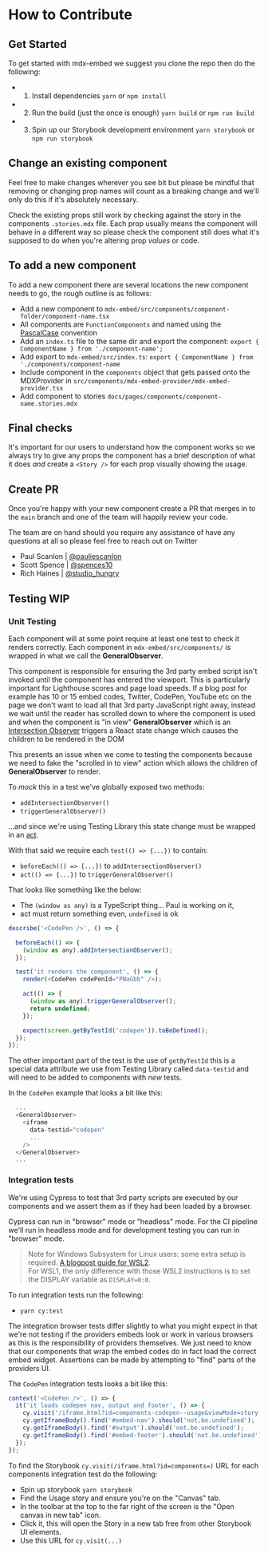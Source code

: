 # How to Contribute

## Get Started

To get started with mdx-embed we suggest you clone the repo then do the following:

- 1. Install dependencies `yarn` or `npm install`
- 2. Run the build (just the once is enough) `yarn build` or `npm run build`
- 3. Spin up our Storybook development environment `yarn storybook` or `npm run storybook`

## Change an existing component

Feel free to make changes wherever you see bit but please be mindful that removing or changing prop names will count as
a breaking change and we'll only do this if it's absolutely necessary.

Check the existing props still work by checking against the story in the components `.stories.mdx` file. Each prop
usually means the component will behave in a different way so please check the component still does what it's supposed
to do when you're altering prop _values_ or code.

## To add a new component

To add a new component there are several locations the new component needs to go, the rough outline is as follows:

- Add a new component to `mdx-embed/src/components/component-folder/component-name.tsx`
- All components are `FunctionComponents` and named using the [PascalCase](https://wiki.c2.com/?PascalCase) convention
- Add an `index.ts` file to the same dir and export the component: `export { ComponentName } from './component-name';`
- Add export to `mdx-embed/src/index.ts`: `export { ComponentName } from './components/component-name`
- Include component in the `components` object that gets passed onto the MDXProvider in
  `src/components/mdx-embed-provider/mdx-embed-provider.tsx`
- Add component to stories `docs/pages/components/component-name.stories.mdx`

## Final checks

It's important for our users to understand how the component works so we always try to give any props the component has
a brief description of what it does _and_ create a `<Story />` for each prop visually showing the usage.

## Create PR

Once you're happy with your new component create a PR that merges in to the `main` branch and one of the team will
happily review your code.

The team are on hand should you require any assistance of have any questions at all so please feel free to reach out on
Twitter

- Paul Scanlon | [@pauliescanlon](https://twitter.com/PaulieScanlon)
- Scott Spence | [@spences10](https://twitter.com/spences10)
- Rich Haines | [@studio_hungry](https://twitter.com/studio_hungry)

## Testing WIP

### Unit Testing

Each component will at some point require at least one test to check it renders correctly. Each component in
`mdx-embed/src/components/` is wrapped in what we call the **GeneralObserver**.

This component is responsible for ensuring the 3rd party embed script isn't invoked until the component has entered the
viewport. This is particularly important for Lighthouse scores and page load speeds. If a blog post for example has 10
or 15 embed codes, Twitter, CodePen, YouTube etc on the page we don't want to load all that 3rd party JavaScript right
away, instead we wait until the reader has scrolled down to where the component is used and when the component is "in
view" **GeneralObserver** which is an
[Intersection Observer](https://developer.mozilla.org/en-US/docs/Web/API/Intersection_Observer_API) triggers a React
state change which causes the children to be rendered in the DOM

This presents an issue when we come to testing the components because we need to fake the "scrolled in to view" action
which allows the children of **GeneralObserver** to render.

To _mock_ this in a test we've globally exposed two methods:

- `addIntersectionObserver()`
- `triggerGeneralObserver()`

...and since we're using Testing Library this state change must be wrapped in an
[act](https://testing-library.com/docs/react-testing-library/api#act).

With that said we require each `test(() => {...})` to contain:

- `beforeEach(() => {...})` to `addIntersectionObserver()`
- `act(() => {...})` to `triggerGeneralObserver()`

That looks like something like the below:

- The `(window as any)` is a TypeScript thing... Paul is working on it,
- act must return something even, `undefined` is ok

```javascript
describe('<CodePen />', () => {

  beforeEach(() => {
    (window as any).addIntersectionObserver();
  });

  test('it renders the component', () => {
    render(<CodePen codePenId="PNaGbb" />);

    act(() => {
      (window as any).triggerGeneralObserver();
      return undefined;
    });

    expect(screen.getByTestId('codepen')).toBeDefined();
  });
});
```

The other important part of the test is the use of `getByTestId` this is a special data attribute we use from Testing
Library called `data-testid` and will need to be added to components with _new_ tests.

In the `CodePen` example that looks a bit like this:

```javascript
  ...
  <GeneralObserver>
    <iframe
      data-testid="codepen"
      ...
    />
  </GeneralObserver>
  ...
```

### Integration tests

We're using Cypress to test that 3rd party scripts are executed by our components and we assert them as if they had been
loaded by a browser.

Cypress can run in "browser" mode or "headless" mode. For the CI pipeline we'll run in headless mode and for development
testing you can run in "browser" mode.

> Note for Windows Subsystem for Linux users: some extra setup is required.
> [A blogpost guide for WSL2](https://nickymeuleman.netlify.app/blog/gui-on-wsl2-cypress).  
> For WSL1, the only difference with those WSL2 instructions is to set the DISPLAY variable as `DISPLAY=0:0`.

To run integration tests run the following:

- `yarn cy:test`

The integration browser tests differ slightly to what you might expect in that we're not testing if the providers embeds
look or work in various browsers as this is the responsibility of providers themselves. We just need to know that our
components that wrap the embed codes do in fact load the correct embed widget. Assertions can be made by attempting to
"find" parts of the providers UI.

The `CodePen` integration tests looks a bit like this:

```javascript
context('<CodePen />', () => {
  it('it loads codepen nav, output and footer', () => {
    cy.visit('/iframe.html?id=components-codepen--usage&viewMode=story');
    cy.getIframeBody().find('#embed-nav').should('not.be.undefined');
    cy.getIframeBody().find('#output').should('not.be.undefined');
    cy.getIframeBody().find('#embed-footer').should('not.be.undefined');
  });
});
```

To find the Storybook `cy.visit(/iframe.html?id=components=)` URL for each components integration test do the following:

- Spin up storybook `yarn storybook`
- Find the Usage story and ensure you're on the "Canvas" tab.
- In the toolbar at the top to the far right of the screen is the "Open canvas in new tab" icon.
- Click it, this will open the Story in a new tab free from other Storybook UI elements.
- Use this URL for `cy.visit(...)`
